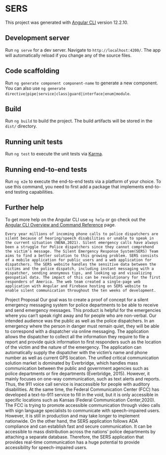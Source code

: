 # SERS

This project was generated with [Angular CLI](https://github.com/angular/angular-cli) version 12.2.10.

## Development server

Run `ng serve` for a dev server. Navigate to `http://localhost:4200/`. The app will automatically reload if you change any of the source files.

## Code scaffolding

Run `ng generate component component-name` to generate a new component. You can also use `ng generate directive|pipe|service|class|guard|interface|enum|module`.

## Build

Run `ng build` to build the project. The build artifacts will be stored in the `dist/` directory.

## Running unit tests

Run `ng test` to execute the unit tests via [Karma](https://karma-runner.github.io).

## Running end-to-end tests

Run `ng e2e` to execute the end-to-end tests via a platform of your choice. To use this command, you need to first add a package that implements end-to-end testing capabilities.

## Further help

To get more help on the Angular CLI use `ng help` or go check out the [Angular CLI Overview and Command Reference](https://angular.io/cli) page.

	Every year millions of incoming phone calls to police dispatchers are silent because of hearing/speech disabilities or unable to speak in the current situation (NENA,2021). Silent emergency calls have always been a struggle for Police dispatchers since they cannot comprehend the victim’s message. The Silent Emergency Response System(SERS) Team aims to find a better solution to this growing problem. SERS consists of a mobile application for public users and a web application for dispatchers. The SERS website handles the sensitive data between the victims and the police dispatch, including instant messaging with a dispatcher, sending anonymous tips, and looking up and visualizing geospatial data. The impact of this can be revolutionary for the first responders of America. The web team created a single-page web application with Angular and Firebase hosting on SERS website to enable silent communication throughout the ten weeks of development.
Project Proposal
Our goal was to create a proof of concept for a silent emergency messaging system for police departments to be able to receive and send emergency messages. This product is helpful for the emergencies where you can’t speak right away and for people who are non-verbal. Our intended audience was the public as well as the police dispatchers. In an emergency where the person in danger must remain quiet, they will be able to correspond with a dispatcher via online messaging. The application allows the dispatcher to collect all the information they require to file a report and provide quick information to first responders such as the location of the victim and the nature of the emergency. The application can automatically supply the dispatcher with the victim’s name and phone number as well as current GPS location. 
The unified critical communication solution market is dominated by Everbridge, which handles mass communication between the public and government agencies such as police departments or fire departments (Everbridge, 2015). However, it mainly focuses on one-way communication, such as text alerts and reports. Thus, the 911 voice call service is inaccessible for people with auditory disabilities. At the same time, the Federal Communication Center (FCC) has developed a text-to-911 service to fill in the void, but it is only accessible in specific locations such as Kansas (Federal Communication Center,2020). The FCC is trying to promote accessible communication through video calls with sign language specialists to communicate with speech-impaired users. However, it is still in production and may take longer to implement nationwide. On the other hand, the SERS application follows ADA compliance and can establish fast and secure communication. It can be accessible to mass distribution across the nations' police departments by attaching a separate database. Therefore, the SERS application that provides real-time communication has a huge potential to provide accessibility for speech-impaired users. 
